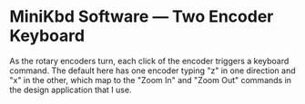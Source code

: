 # MiniKbd Software — Two Encoder Keyboard

As the rotary encoders turn, each click of the encoder triggers a keyboard command. The default here has one encoder typing "z" in one direction and "x" in the other, which map to the "Zoom In" and "Zoom Out" commands in the design application that I use.

